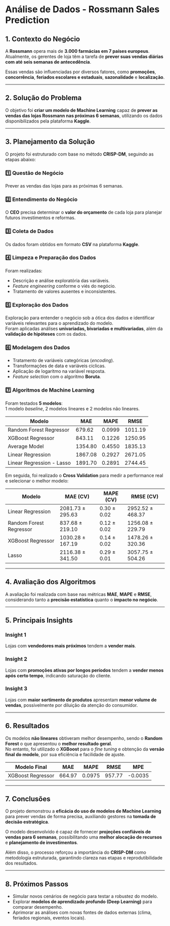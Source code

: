 # Análise de Dados - Rossmann Sales Prediction

## 1. Contexto do Negócio

A **Rossmann** opera mais de **3.000 farmácias em 7 países europeus**.  
Atualmente, os gerentes de loja têm a tarefa de **prever suas vendas diárias com até seis semanas de antecedência**.  

Essas vendas são influenciadas por diversos fatores, como **promoções**, **concorrência**, **feriados escolares e estaduais**, **sazonalidade** e **localização**.

---

## 2. Solução do Problema

O objetivo foi **criar um modelo de Machine Learning** capaz de **prever as vendas das lojas Rossmann nas próximas 6 semanas**, utilizando os dados disponibilizados pela plataforma **Kaggle**.

---

## 3. Planejamento da Solução

O projeto foi estruturado com base no método **CRISP-DM**, seguindo as etapas abaixo:

### 1️⃣ Questão de Negócio  
Prever as vendas das lojas para as próximas 6 semanas.

### 2️⃣ Entendimento do Negócio  
O **CEO** precisa determinar o **valor do orçamento** de cada loja para planejar futuros investimentos e reformas.

### 3️⃣ Coleta de Dados  
Os dados foram obtidos em formato **CSV** na plataforma **Kaggle**.

### 4️⃣ Limpeza e Preparação dos Dados  
Foram realizadas:
- Descrição e análise exploratória das variáveis.  
- *Feature engineering* conforme o viés do negócio.  
- Tratamento de valores ausentes e inconsistentes.

### 5️⃣ Exploração dos Dados  
Exploração para entender o negócio sob a ótica dos dados e identificar variáveis relevantes para o aprendizado do modelo.  
Foram aplicadas análises **univariadas, bivariadas e multivariadas**, além da **validação de hipóteses** com os dados.

### 6️⃣ Modelagem dos Dados  
- Tratamento de variáveis categóricas (*encoding*).  
- Transformações de data e variáveis cíclicas.  
- Aplicação de logaritmo na variável resposta.  
- *Feature selection* com o algoritmo **Boruta**.

### 7️⃣ Algoritmos de Machine Learning  
Foram testados **5 modelos**:  
1 modelo *baseline*, 2 modelos lineares e 2 modelos não lineares.

| Modelo | MAE | MAPE | RMSE |
|--------|------|------|------|
| Random Forest Regressor | 679.62 | 0.0999 | 1011.19 |
| XGBoost Regressor | 843.11 | 0.1226 | 1250.95 |
| Average Model | 1354.80 | 0.4550 | 1835.13 |
| Linear Regression | 1867.08 | 0.2927 | 2671.05 |
| Linear Regression - Lasso | 1891.70 | 0.2891 | 2744.45 |

Em seguida, foi realizado o **Cross Validation** para medir a performance real e selecionar o melhor modelo:

| Modelo | MAE (CV) | MAPE (CV) | RMSE (CV) |
|--------|-----------|-----------|-----------|
| Linear Regression | 2081.73 ± 295.63 | 0.30 ± 0.02 | 2952.52 ± 468.37 |
| Random Forest Regressor | 837.68 ± 219.10 | 0.12 ± 0.02 | 1256.08 ± 229.79 |
| XGBoost Regressor | 1030.28 ± 167.19 | 0.14 ± 0.02 | 1478.26 ± 320.36 |
| Lasso | 2116.38 ± 341.50 | 0.29 ± 0.01 | 3057.75 ± 504.26 |

---

## 4. Avaliação dos Algoritmos

A avaliação foi realizada com base nas métricas **MAE**, **MAPE** e **RMSE**, considerando tanto a **precisão estatística** quanto o **impacto no negócio**.

---

## 5. Principais Insights

###  Insight 1  
Lojas com **vendedores mais próximos** tendem a **vender mais**.

### Insight 2  
Lojas com **promoções ativas por longos períodos** tendem a **vender menos após certo tempo**, indicando saturação do cliente.

### Insight 3  
Lojas com **maior sortimento de produtos** apresentam **menor volume de vendas**, possivelmente por diluição da atenção do consumidor.

---

## 6. Resultados

Os modelos **não lineares** obtiveram melhor desempenho, sendo o **Random Forest** o que apresentou o **melhor resultado geral**.  
No entanto, foi utilizado o **XGBoost** para o *fine tuning* e obtenção da **versão final do modelo**, por sua eficiência e facilidade de ajuste.

| Modelo Final | MAE | MAPE | RMSE | MPE |
|---------------|------|------|------|------|
| XGBoost Regressor | 664.97 | 0.0975 | 957.77 | -0.0035 |

---

## 7. Conclusões

O projeto demonstrou a **eficácia do uso de modelos de Machine Learning** para prever vendas de forma precisa, auxiliando gestores na **tomada de decisão estratégica**.  

O modelo desenvolvido é capaz de fornecer **projeções confiáveis de vendas para 6 semanas**, possibilitando uma **melhor alocação de recursos** e **planejamento de investimentos**.  

Além disso, o processo reforçou a importância do **CRISP-DM** como metodologia estruturada, garantindo clareza nas etapas e reprodutibilidade dos resultados.

---

## 8. Próximos Passos

-  Simular novos cenários de negócio para testar a robustez do modelo.  
-  Explorar **modelos de aprendizado profundo (Deep Learning)** para comparar desempenho.  
-  Aprimorar as análises com novas fontes de dados externas (clima, feriados regionais, eventos locais).
